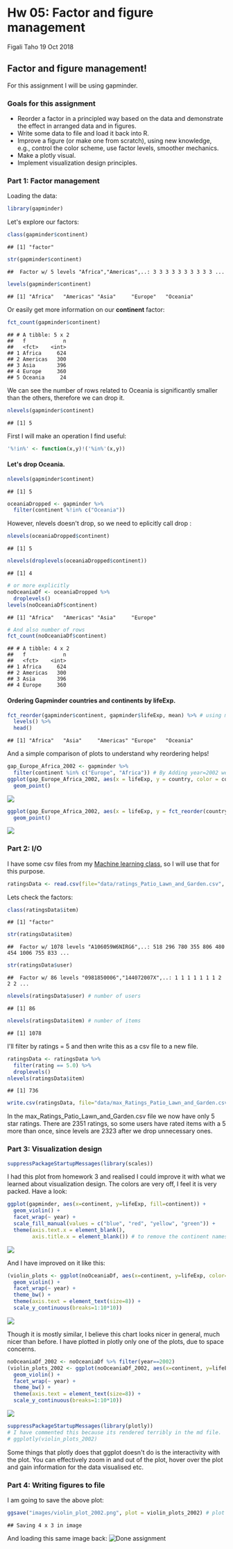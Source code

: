 Hw 05: Factor and figure management
================
Figali Taho
19 Oct 2018

Factor and figure management!
-----------------------------

For this assignment I will be using gapminder.

### Goals for this assignment

-   Reorder a factor in a principled way based on the data and demonstrate the effect in arranged data and in figures.
-   Write some data to file and load it back into R.
-   Improve a figure (or make one from scratch), using new knowledge, e.g., control the color scheme, use factor levels, smoother mechanics.
-   Make a plotly visual.
-   Implement visualization design principles.

### Part 1: Factor management

Loading the data:

``` r
library(gapminder)
```

Let's explore our factors:

``` r
class(gapminder$continent)
```

    ## [1] "factor"

``` r
str(gapminder$continent)
```

    ##  Factor w/ 5 levels "Africa","Americas",..: 3 3 3 3 3 3 3 3 3 3 ...

``` r
levels(gapminder$continent)
```

    ## [1] "Africa"   "Americas" "Asia"     "Europe"   "Oceania"

Or easily get more information on our **continent** factor:

``` r
fct_count(gapminder$continent)
```

    ## # A tibble: 5 x 2
    ##   f            n
    ##   <fct>    <int>
    ## 1 Africa     624
    ## 2 Americas   300
    ## 3 Asia       396
    ## 4 Europe     360
    ## 5 Oceania     24

We can see the number of rows related to Oceania is significantly smaller than the others, therefore we can drop it.

``` r
nlevels(gapminder$continent)
```

    ## [1] 5

First I will make an operation I find useful:

``` r
'%!in%' <- function(x,y)!('%in%'(x,y))
```

#### Let's drop Oceania.

``` r
nlevels(gapminder$continent)
```

    ## [1] 5

``` r
oceaniaDropped <- gapminder %>%
  filter(continent %!in% c("Oceania"))
```

However, nlevels doesn't drop, so we need to eplicitly call drop :

``` r
nlevels(oceaniaDropped$continent)
```

    ## [1] 5

``` r
nlevels(droplevels(oceaniaDropped$continent))
```

    ## [1] 4

``` r
# or more explicitly
noOceaniaDf <- oceaniaDropped %>%
  droplevels()
levels(noOceaniaDf$continent)
```

    ## [1] "Africa"   "Americas" "Asia"     "Europe"

``` r
# And also number of rows
fct_count(noOceaniaDf$continent)
```

    ## # A tibble: 4 x 2
    ##   f            n
    ##   <fct>    <int>
    ## 1 Africa     624
    ## 2 Americas   300
    ## 3 Asia       396
    ## 4 Europe     360

#### Ordering Gapminder countries and continents by lifeExp.

``` r
fct_reorder(gapminder$continent, gapminder$lifeExp, mean) %>% # using mean statistic of life Expectancy
  levels() %>% 
  head()
```

    ## [1] "Africa"   "Asia"     "Americas" "Europe"   "Oceania"

And a simple comparison of plots to understand why reordering helps!

``` r
gap_Europe_Africa_2002 <- gapminder %>% 
  filter(continent %in% c("Europe", "Africa")) # By Adding year=2002 we could filter for a single year!
ggplot(gap_Europe_Africa_2002, aes(x = lifeExp, y = country, color = continent)) + 
  geom_point()
```

<img src="hw05_files/figure-markdown_github/unnamed-chunk-9-1.png" style="display: block; margin: auto;" />

``` r
ggplot(gap_Europe_Africa_2002, aes(x = lifeExp, y = fct_reorder(country, lifeExp, mean), color = continent)) +
  geom_point()
```

<img src="hw05_files/figure-markdown_github/unnamed-chunk-9-2.png" style="display: block; margin: auto;" />

### Part 2: I/O

I have some csv files from my [Machine learning class](https://courses.students.ubc.ca/cs/main?pname=subjarea&tname=subjareas&req=3&dept=CPSC&course=340), so I will use that for this purpose.

``` r
ratingsData <- read.csv(file="data/ratings_Patio_Lawn_and_Garden.csv", header=TRUE, sep=",")
```

Lets check the factors:

``` r
class(ratingsData$item)
```

    ## [1] "factor"

``` r
str(ratingsData$item)
```

    ##  Factor w/ 1078 levels "A106059W6NIRG6",..: 518 296 780 355 806 480 454 1006 755 833 ...

``` r
str(ratingsData$user)
```

    ##  Factor w/ 86 levels "0981850006","144072007X",..: 1 1 1 1 1 1 1 2 2 2 ...

``` r
nlevels(ratingsData$user) # number of users
```

    ## [1] 86

``` r
nlevels(ratingsData$item) # number of items
```

    ## [1] 1078

I'll filter by ratings = 5 and then write this as a csv file to a new file.

``` r
ratingsData <- ratingsData %>%
  filter(rating == 5.0) %>%
  droplevels()
nlevels(ratingsData$item)
```

    ## [1] 736

``` r
write.csv(ratingsData, file="data/max_Ratings_Patio_Lawn_and_Garden.csv")
```

In the max\_Ratings\_Patio\_Lawn\_and\_Garden.csv file we now have only 5 star ratings. There are 2351 ratings, so some users have rated items with a 5 more than once, since levels are 2323 after we drop unnecessary ones.

### Part 3: Visualization design

``` r
suppressPackageStartupMessages(library(scales))
```

I had this plot from homework 3 and realised I could improve it with what we learned about visualization design. The colors are very off, I feel it is very packed. Have a look:

``` r
ggplot(gapminder, aes(x=continent, y=lifeExp, fill=continent)) +
  geom_violin() +
  facet_wrap(~ year) +
  scale_fill_manual(values = c("blue", "red", "yellow", "green")) + 
  theme(axis.text.x = element_blank(), 
        axis.title.x = element_blank()) # to remove the continent names from the x axis.
```

<img src="hw05_files/figure-markdown_github/unnamed-chunk-14-1.png" style="display: block; margin: auto;" />

And I have improved on it like this:

``` r
(violin_plots <- ggplot(noOceaniaDf, aes(x=continent, y=lifeExp, color=continent)) +
  geom_violin() +
  facet_wrap(~ year) +
  theme_bw() +  
  theme(axis.text = element_text(size=8)) +     
  scale_y_continuous(breaks=1:10*10))
```

<img src="hw05_files/figure-markdown_github/unnamed-chunk-15-1.png" style="display: block; margin: auto;" />

Though it is mostly similar, I believe this chart looks nicer in general, much nicer than before. I have plotted in plotly only one of the plots, due to space concerns.

``` r
noOceaniaDf_2002 <- noOceaniaDf %>% filter(year==2002)
(violin_plots_2002 <- ggplot(noOceaniaDf_2002, aes(x=continent, y=lifeExp, color=continent)) +
  geom_violin() +
  facet_wrap(~ year) +
  theme_bw() +  
  theme(axis.text = element_text(size=8)) +     
  scale_y_continuous(breaks=1:10*10))
```

<img src="hw05_files/figure-markdown_github/unnamed-chunk-16-1.png" style="display: block; margin: auto;" />

``` r
suppressPackageStartupMessages(library(plotly))
# I have commented this because its rendered terribly in the md file. 
# ggplotly(violin_plots_2002)
```

Some things that plotly does that ggplot doesn't do is the interactivity with the plot. You can effectively zoom in and out of the plot, hover over the plot and gain information for the data visualised etc.

### Part 4: Writing figures to file

I am going to save the above plot:

``` r
ggsave("images/violin_plot_2002.png", plot = violin_plots_2002) # plot matters since it would otherwise store the latest run plot!
```

    ## Saving 4 x 3 in image

And loading this same image back: ![Done assignment](images/violin_plot_2002.png)
